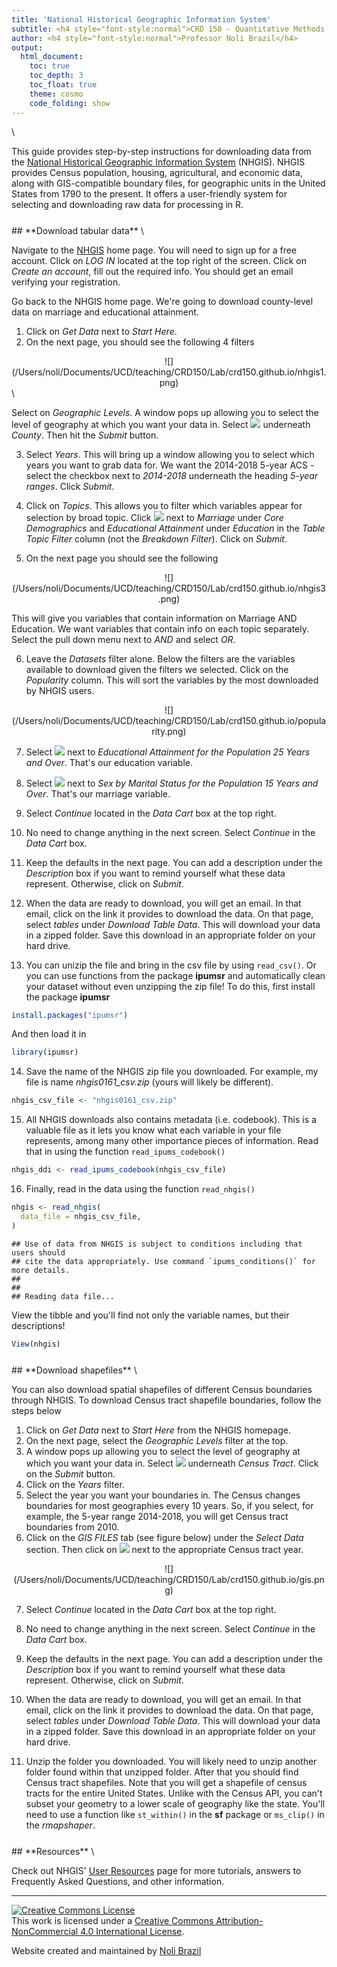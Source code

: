 ```yaml
---
title: 'National Historical Geographic Information System'
subtitle: <h4 style="font-style:normal">CRD 150 - Quantitative Methods in Community Research</h4>
author: <h4 style="font-style:normal">Professor Noli Brazil</h4>
output: 
  html_document:
    toc: true
    toc_depth: 3
    toc_float: true
    theme: cosmo
    code_folding: show
---
```





<style>
p.comment {
background-color: #DBDBDB;
padding: 10px;
border: 1px solid black;
margin-left: 25px;
border-radius: 5px;
font-style: normal;
}

.figure {
   margin-top: 20px;
   margin-bottom: 20px;
}

h1.title {
  font-weight: bold;
  font-family: Arial;  
}

h2.title {
  font-family: Arial;  
}

</style>


<style type="text/css">
#TOC {
  font-size: 13px;
  font-family: Arial;
}
</style>


\





This guide provides step-by-step instructions for downloading data from the [National Historical Geographic Information System](https://www.nhgis.org/) (NHGIS). NHGIS provides Census population, housing, agricultural, and economic data, along with GIS-compatible boundary files, for geographic units in the United States from 1790 to the present.  It offers a user-friendly system for selecting and downloading raw data for processing in R.

<div style="margin-bottom:25px;">
</div>
##  **Download tabular data**
\

Navigate to the [NHGIS](https://www.nhgis.org/) home page.  You will need to sign up for a free account.  Click on *LOG IN*  located at the top right of the screen.  Click on *Create an account*, fill out the required info.  You should get an email verifying your registration.

Go back to the NHGIS home page.  We're going to download county-level data on marriage and educational attainment.  

1. Click on *Get Data* next to *Start Here*.
2. On the next page, you should see the following 4 filters

<center>
![](/Users/noli/Documents/UCD/teaching/CRD150/Lab/crd150.github.io/nhgis1.png)


</center>
\

Select on *Geographic Levels*.  A window pops up allowing you to select the level of geography at which you want your data in.  Select ![](/Users/noli/Documents/UCD/teaching/CRD150/Lab/crd150.github.io/nhgis2.png) underneath *County*.  Then hit the *Submit* button.

3. Select *Years*.  This will bring up a window allowing you to select which years you want to grab data for.  We want the 2014-2018 5-year ACS - select the checkbox next to *2014-2018* underneath the heading *5-year ranges*. Click *Submit*.

4. Click on *Topics*. This allows you to filter which variables appear for selection by broad topic.  Click ![](/Users/noli/Documents/UCD/teaching/CRD150/Lab/crd150.github.io/nhgis2.png) next to *Marriage* under *Core Demographics* and *Educational Attainment* under *Education* in the *Table Topic Filter* column (not the *Breakdown Filter*). Click on *Submit*.

5. On the next page you should see the following

<center>
![](/Users/noli/Documents/UCD/teaching/CRD150/Lab/crd150.github.io/nhgis3.png)

</center>


This will give you variables that contain information on Marriage AND Education.  We want variables that contain info on each topic separately.  Select the pull down menu next to *AND* and select *OR*.

6. Leave the *Datasets* filter alone.  Below the filters are the variables available to download given the filters we selected.  Click on the *Popularity* column. This will sort the variables by the most downloaded by NHGIS users. 

<center>
![](/Users/noli/Documents/UCD/teaching/CRD150/Lab/crd150.github.io/popularity.png)

</center>


7. Select ![](/Users/noli/Documents/UCD/teaching/CRD150/Lab/crd150.github.io/nhgis2.png) next to *Educational Attainment for the Population 25 Years and Over*.  That's our education variable.

8. Select ![](/Users/noli/Documents/UCD/teaching/CRD150/Lab/crd150.github.io/nhgis2.png) next to *Sex by Marital Status for the Population 15 Years and Over*.  That's our marriage variable.

9. Select *Continue* located in the *Data Cart* box at the top right.

10. No need to change anything in the next screen. Select *Continue* in the *Data Cart* box.

11. Keep the defaults in the next page. You can add a description under the *Description* box if you want to remind yourself what these data represent. Otherwise, click on *Submit*.

12. When the data are ready to download, you will get an email.  In that email, click on the link it provides to download the data.  On that page, select *tables* under *Download Table Data*. This will download your data in a zipped folder. Save this download in an appropriate folder on your hard drive.

13. You can unizip the file and bring in the csv file by using `read_csv()`.  Or you can use functions from the package **ipumsr** and automatically clean your dataset without even unzipping the zip file! To do this, first install the package **ipumsr**


```r
install.packages("ipumsr")
```

And then load it in


```r
library(ipumsr)
```

14. Save the name of the NHGIS zip file you downloaded.  For example, my file is name *nhgis0161_csv.zip* (yours will likely be different).


```r
nhgis_csv_file <- "nhgis0161_csv.zip"
```

15. All NHGIS downloads also contains metadata (i.e. codebook).  This is a valuable file as it lets you know what each variable in your file represents, among many other importance pieces of information.  Read that in using the function `read_ipums_codebook()`


```r
nhgis_ddi <- read_ipums_codebook(nhgis_csv_file)
```

16. Finally, read in the data using the function `read_nhgis()`


```r
nhgis <- read_nhgis(
  data_file = nhgis_csv_file,
)
```

```
## Use of data from NHGIS is subject to conditions including that users should
## cite the data appropriately. Use command `ipums_conditions()` for more details.
## 
## 
## Reading data file...
```

View the tibble and you'll find not only the variable names, but their descriptions!


```r
View(nhgis)
```


<div style="margin-bottom:25px;">
</div>
## **Download shapefiles**
\

You can also download spatial shapefiles of different Census boundaries through NHGIS.  To download Census tract shapefile boundaries, follow the steps below

1. Click on *Get Data* next to *Start Here* from the NHGIS homepage.
2. On the next page, select the *Geographic Levels* filter at the top.
3. A window pops up allowing you to select the level of geography at which you want your data in.  Select ![](/Users/noli/Documents/UCD/teaching/CRD150/Lab/crd150.github.io/nhgis2.png) underneath *Census Tract*.  Click on the *Submit* button.
4. Click on the *Years* filter.
5. Select the year you want your boundaries in.  The Census changes boundaries for most geographies every 10 years. So, if you select, for example, the 5-year range 2014-2018, you will get Census tract boundaries from 2010.  
6. Click on the *GIS FILES* tab (see figure below) under the *Select Data* section.  Then click on ![](/Users/noli/Documents/UCD/teaching/CRD150/Lab/crd150.github.io/nhgis2.png) next to the appropriate Census tract year.

<center>
![](/Users/noli/Documents/UCD/teaching/CRD150/Lab/crd150.github.io/gis.png)

</center>


7. Select *Continue* located in the *Data Cart* box at the top right.

8. No need to change anything in the next screen. Select *Continue* in the *Data Cart* box.

9. Keep the defaults in the next page. You can add a description under the *Description* box if you want to remind yourself what these data represent. Otherwise, click on *Submit*.

10. When the data are ready to download, you will get an email.  In that email, click on the link it provides to download the data.  On that page, select *tables* under *Download Table Data*. This will download your data in a zipped folder. Save this download in an appropriate folder on your hard drive.

13. Unzip the folder you downloaded. You will likely need to unzip another folder found within that unzipped folder.  After that you should find Census tract shapefiles.  Note that you will get a shapefile of census tracts for the entire United States.  Unlike with the Census API, you can't subset your geometry to a lower scale of geography like the state.  You'll need to use a function like `st_within()` in the **sf** package or `ms_clip()` in the *rmapshaper*.

<div style="margin-bottom:25px;">
</div>
## **Resources**
\

Check out NHGIS' [User Resources](https://nhgis.org/user-resources) page for more tutorials, answers to Frequently Asked Questions, and other information.


***

<a rel="license" href="http://creativecommons.org/licenses/by-nc/4.0/"><img alt="Creative Commons License" style="border-width:0" src="https://i.creativecommons.org/l/by-nc/4.0/88x31.png" /></a><br />This work is licensed under a <a rel="license" href="http://creativecommons.org/licenses/by-nc/4.0/">Creative Commons Attribution-NonCommercial 4.0 International License</a>.


Website created and maintained by [Noli Brazil](https://nbrazil.faculty.ucdavis.edu/)
